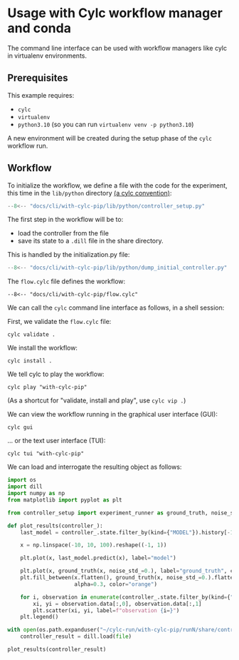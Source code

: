 # Usage with Cylc workflow manager and conda

The command line interface can be used with workflow managers like cylc in virtualenv environments.

## Prerequisites

This example requires:

- `cylc`
- `virtualenv`
- `python3.10` (so you can run `virtualenv venv -p python3.10`)

A new environment will be created during the setup phase of the `cylc` workflow run.

## Workflow

To initialize the workflow, we define a file with the code for the experiment, this time in the
`lib/python` directory [(a cylc convention)](https://cylc.github.io/cylc-doc/stable/html/user-guide/writing-workflows/configuration.html#workflow-configuration-directories):

```python title="lib/python/controller_setup.py"
--8<-- "docs/cli/with-cylc-pip/lib/python/controller_setup.py"
```

The first step in the workflow will be to:

- load the controller from the file
- save its state to a `.dill` file in the share directory.

This is handled by the initialization.py file:

```python title="lib/python/dump_initial_controller.py"
--8<-- "docs/cli/with-cylc-pip/lib/python/dump_initial_controller.py"
```

The `flow.cylc` file defines the workflow:
```  title="flow.cylc"
--8<-- "docs/cli/with-cylc-pip/flow.cylc"
```

We can call the `cylc` command line interface as follows, in a shell session:

First, we validate the `flow.cylc` file:
```shell
cylc validate .
```

We install the workflow:
```shell
cylc install .
```

We tell cylc to play the workflow:
```shell
cylc play "with-cylc-pip"
```

(As a shortcut for "validate, install and play", use `cylc vip .`)

We can view the workflow running in the graphical user interface (GUI):
```shell
cylc gui
```

... or the text user interface (TUI):
```shell
cylc tui "with-cylc-pip"
```

We can load and interrogate the resulting object as follows:

```python
import os
import dill
import numpy as np
from matplotlib import pyplot as plt

from controller_setup import experiment_runner as ground_truth, noise_std

def plot_results(controller_):
    last_model = controller_.state.filter_by(kind={"MODEL"}).history[-1].data

    x = np.linspace(-10, 10, 100).reshape((-1, 1))

    plt.plot(x, last_model.predict(x), label="model")

    plt.plot(x, ground_truth(x, noise_std_=0.), label="ground_truth", c="orange")
    plt.fill_between(x.flatten(), ground_truth(x, noise_std_=0.).flatten() + noise_std, ground_truth(x, noise_std_=0.).flatten() - noise_std,
                     alpha=0.3, color="orange")

    for i, observation in enumerate(controller_.state.filter_by(kind={"OBSERVATION"}).history):
        xi, yi = observation.data[:,0], observation.data[:,1]
        plt.scatter(xi, yi, label=f"observation {i=}")
    plt.legend()

with open(os.path.expanduser("~/cylc-run/with-cylc-pip/runN/share/controller.dill"),"rb") as file:
    controller_result = dill.load(file)

plot_results(controller_result)
```
